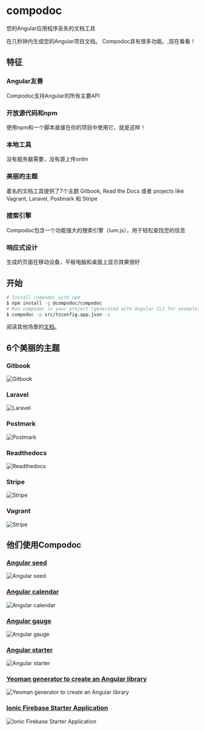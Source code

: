 # compodoc

您的Angular应用程序丢失的文档工具

在几秒钟内生成您的Angular项目文档。
Compodoc具有很多功能。,现在看看！

## 特征

### Angular友善

Compodoc支持Angular的所有主要API

### 开放源代码和npm

使用npm和一个脚本直接在你的项目中使用它，就是这样！

### 本地工具

没有服务器需要，没有源上传onlin

### 美丽的主题

着名的文档工具提供了7个主题 Gitbook, Read the Docs 或者 projects like Vagrant, Laravel, Postmark 和 Stripe

### 搜索引擎

Compodoc包含一个功能强大的搜索引擎（lunr.js），用于轻松查找您的信息

### 响应式设计

生成的页面在移动设备，平板电脑和桌面上显示效果很好

## 开始

```bash
# Install compodoc with npm
$ npm install -g @compodoc/compodoc
# Run compodoc in your project (generated with Angular CLI for example) and serve it
$ compodoc -p src/tsconfig.app.json -s
```

阅读其他场景的[文档](https://compodoc.github.io/website/guides/getting-started.html)。

## 6个美丽的主题

### Gitbook

![Gitbook](https://compodoc.github.io/website/assets/img/themes/theme-gitbook.png)

### Laravel

![Laravel](https://compodoc.github.io/website/assets/img/themes/theme-laravel.png)

### Postmark

![Postmark](https://compodoc.github.io/website/assets/img/themes/theme-postmark.png)

### Readthedocs

![Readthedocs](https://compodoc.github.io/website/assets/img/themes/theme-readthedocs.png)

### Stripe

![Stripe](https://compodoc.github.io/website/assets/img/themes/theme-stripe.png)

### Vagrant

![Stripe](https://compodoc.github.io/website/assets/img/themes/theme-vagrant.png)

## 他们使用Compodoc

### [Angular seed](https://mgechev.github.io/angular-seed/)

![Angular seed](https://compodoc.github.io/website/assets/img/mgechev.github.io-angular-seed-\(iPad\).png)

### [Angular calendar](https://mattlewis92.github.io/angular-calendar/demos/)

![Angular calendar](https://compodoc.github.io/website/assets/img/mattlewis92.github.io-angular-calendar-demos-\(iPad\).png)

### [Angular gauge](https://mattlewis92.github.io/angular-gauge/)

![Angular gauge](https://compodoc.github.io/website/assets/img/mattlewis92.github.io-angular-gauge-\(iPad\).png)

### [Angular starter](https://github.com/gdi2290/angular-starter)

![Angular starter](https://compodoc.github.io/website/assets/img/github.com_gdi2290_angular-starter.png)

### [Yeoman generator to create an Angular library](https://github.com/jvandemo/generator-angular2-library)

![Yeoman generator to create an Angular library](https://compodoc.github.io/website/assets/img/generator-angular2-library.jpg)

### [Ionic Firebase Starter Application](https://docs.firetask.io/)

![Ionic Firebase Starter Application](https://compodoc.github.io/website/assets/img/docs.firetask.io_.png)
